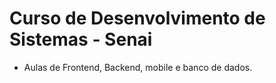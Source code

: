 # Curso de Desenvolvimento de Sistemas - Senai

* Aulas de Frontend, Backend, mobile e banco de dados.